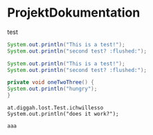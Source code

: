 # ProjektDokumentation

test

<!---prodoc at.diggah.lost.Test.ichwillesso -->
<!---start doc -->
```java
System.out.println("This is a test!");
System.out.println("second test? :flushed:");
```
<!---end doc -->


<!---prodoc at.diggah.lost.Test.ichwillesso -->
<!---start doc -->
```java
System.out.println("This is a test!");
System.out.println("second test? :flushed:");
```
<!---end doc -->



<!---prodoc at.diggah.lost.Test2.Test2_oneTwoThree_1 -->
<!---start doc -->
```java
private void oneTwoThree() {
System.out.println("hungry");
}
```
<!---end doc -->

```prodoc
at.diggah.lost.Test.ichwillesso
System.out.println("does it work?");

aaa
```
